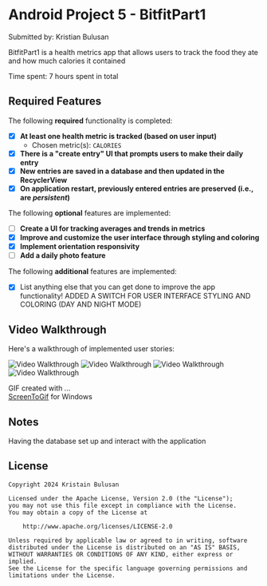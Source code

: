 # Android Project 5 - BitfitPart1

Submitted by: Kristian Bulusan

BitfitPart1 is a health metrics app that allows users to track the food they ate and how much calories it contained

Time spent: 7 hours spent in total

## Required Features

The following **required** functionality is completed:

- [X] **At least one health metric is tracked (based on user input)**
  - Chosen metric(s): `CALORIES`
- [X] **There is a "create entry" UI that prompts users to make their daily entry**
- [X] **New entries are saved in a database and then updated in the RecyclerView**
- [X] **On application restart, previously entered entries are preserved (i.e., are *persistent*)**
 
The following **optional** features are implemented:

- [ ] **Create a UI for tracking averages and trends in metrics**
- [X] **Improve and customize the user interface through styling and coloring**
- [X] **Implement orientation responsivity**
- [ ] **Add a daily photo feature**

The following **additional** features are implemented:

- [X] List anything else that you can get done to improve the app functionality!
      ADDED A SWITCH FOR USER INTERFACE STYLING AND COLORING (DAY AND NIGHT MODE)

## Video Walkthrough

Here's a walkthrough of implemented user stories:

<img src='https://i.imgur.com/bzAVO3a.gif' title='ADDING FOOD' width='' alt='Video Walkthrough' />
<img src='https://i.imgur.com/oREraCC.gif' title='REFRESHING APP KEEPING LOGS' width='' alt='Video Walkthrough' />
<img src='https://i.imgur.com/lS3hCvz.gif' title='SHOWING SCROLL FUNCTION' width='' alt='Video Walkthrough' />
<img src='https://i.imgur.com/biiHzwO.gif' title='STRETCH FEATURES' width='' alt='Video Walkthrough' />

<!-- Replace this with whatever GIF tool you used! -->
GIF created with ...  
[ScreenToGif](https://www.screentogif.com/) for Windows

## Notes
Having the database set up and interact with the application

## License

    Copyright 2024 Kristain Bulusan

    Licensed under the Apache License, Version 2.0 (the "License");
    you may not use this file except in compliance with the License.
    You may obtain a copy of the License at

        http://www.apache.org/licenses/LICENSE-2.0

    Unless required by applicable law or agreed to in writing, software
    distributed under the License is distributed on an "AS IS" BASIS,
    WITHOUT WARRANTIES OR CONDITIONS OF ANY KIND, either express or implied.
    See the License for the specific language governing permissions and
    limitations under the License.

